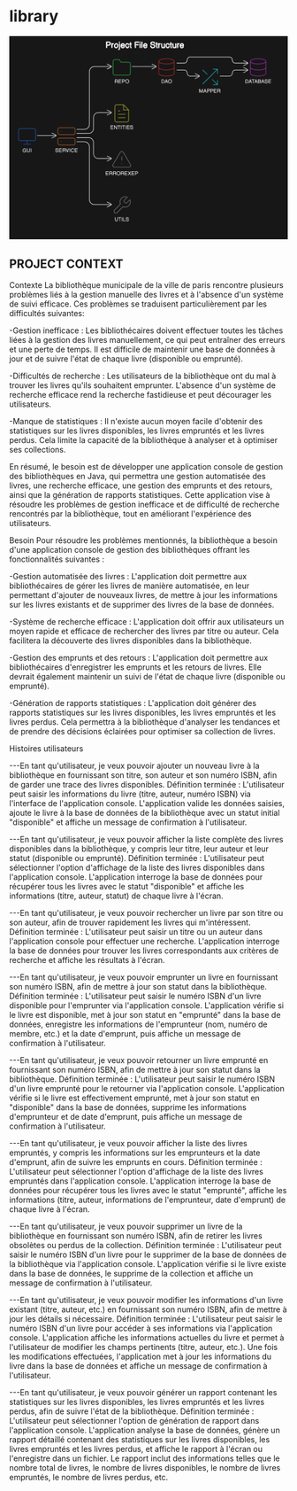 # library

![Desing system : ](./diagram-export-6-10-2024-9_40_51-PM.png)

## PROJECT CONTEXT

Contexte La bibliothèque municipale de la ville de paris rencontre plusieurs problèmes liés à la gestion manuelle des livres et à l'absence d'un système de suivi efficace. Ces problèmes se traduisent particulièrement par les difficultés suivantes:

-Gestion inefficace : Les bibliothécaires doivent effectuer toutes les tâches liées à la gestion des livres manuellement, ce qui peut entraîner des erreurs et une perte de temps. Il est difficile de maintenir une base de données à jour et de suivre l'état de chaque livre (disponible ou emprunté).

-Difficultés de recherche : Les utilisateurs de la bibliothèque ont du mal à trouver les livres qu'ils souhaitent emprunter. L'absence d'un système de recherche efficace rend la recherche fastidieuse et peut décourager les utilisateurs.

-Manque de statistiques : Il n'existe aucun moyen facile d'obtenir des statistiques sur les livres disponibles, les livres empruntés et les livres perdus. Cela limite la capacité de la bibliothèque à analyser et à optimiser ses collections.

En résumé, le besoin est de développer une application console de gestion des bibliothèques en Java, qui permettra une gestion automatisée des livres, une recherche efficace, une gestion des emprunts et des retours, ainsi que la génération de rapports statistiques. Cette application vise à résoudre les problèmes de gestion inefficace et de difficulté de recherche rencontrés par la bibliothèque, tout en améliorant l'expérience des utilisateurs.

Besoin Pour résoudre les problèmes mentionnés, la bibliothèque a besoin d'une application console de gestion des bibliothèques offrant les fonctionnalités suivantes :

-Gestion automatisée des livres : L'application doit permettre aux bibliothécaires de gérer les livres de manière automatisée, en leur permettant d'ajouter de nouveaux livres, de mettre à jour les informations sur les livres existants et de supprimer des livres de la base de données.
      
-Système de recherche efficace : L'application doit offrir aux utilisateurs un moyen rapide et efficace de rechercher des livres par titre ou auteur. Cela facilitera la découverte des livres disponibles dans la bibliothèque.

-Gestion des emprunts et des retours : L'application doit permettre aux bibliothécaires d'enregistrer les emprunts et les retours de livres. Elle devrait également maintenir un suivi de l'état de chaque livre (disponible ou emprunté).

-Génération de rapports statistiques : L'application doit générer des rapports statistiques sur les livres disponibles, les livres empruntés et les livres perdus. Cela permettra à la bibliothèque d'analyser les tendances et de prendre des décisions éclairées pour optimiser sa collection de livres.

Histoires utilisateurs

---En tant qu'utilisateur, je veux pouvoir ajouter un nouveau livre à la bibliothèque en fournissant son titre, son auteur et son numéro ISBN, afin de garder une trace des livres disponibles. Définition terminée : L'utilisateur peut saisir les informations du livre (titre, auteur, numéro ISBN) via l'interface de l'application console. L'application valide les données saisies, ajoute le livre à la base de données de la bibliothèque avec un statut initial "disponible" et affiche un message de confirmation à l'utilisateur.

---En tant qu'utilisateur, je veux pouvoir afficher la liste complète des livres disponibles dans la bibliothèque, y compris leur titre, leur auteur et leur statut (disponible ou emprunté). Définition terminée : L'utilisateur peut sélectionner l'option d'affichage de la liste des livres disponibles dans l'application console. L'application interroge la base de données pour récupérer tous les livres avec le statut "disponible" et affiche les informations (titre, auteur, statut) de chaque livre à l'écran.

---En tant qu'utilisateur, je veux pouvoir rechercher un livre par son titre ou son auteur, afin de trouver rapidement les livres qui m'intéressent. Définition terminée : L'utilisateur peut saisir un titre ou un auteur dans l'application console pour effectuer une recherche. L'application interroge la base de données pour trouver les livres correspondants aux critères de recherche et affiche les résultats à l'écran.

---En tant qu'utilisateur, je veux pouvoir emprunter un livre en fournissant son numéro ISBN, afin de mettre à jour son statut dans la bibliothèque. Définition terminée : L'utilisateur peut saisir le numéro ISBN d'un livre disponible pour l'emprunter via l'application console. L'application vérifie si le livre est disponible, met à jour son statut en "emprunté" dans la base de données, enregistre les informations de l'emprunteur (nom, numéro de membre, etc.) et la date d'emprunt, puis affiche un message de confirmation à l'utilisateur.

---En tant qu'utilisateur, je veux pouvoir retourner un livre emprunté en fournissant son numéro ISBN, afin de mettre à jour son statut dans la bibliothèque. Définition terminée : L'utilisateur peut saisir le numéro ISBN d'un livre emprunté pour le retourner via l'application console. L'application vérifie si le livre est effectivement emprunté, met à jour son statut en "disponible" dans la base de données, supprime les informations d'emprunteur et de date d'emprunt, puis affiche un message de confirmation à l'utilisateur.

---En tant qu'utilisateur, je veux pouvoir afficher la liste des livres empruntés, y compris les informations sur les emprunteurs et la date d'emprunt, afin de suivre les emprunts en cours. Définition terminée : L'utilisateur peut sélectionner l'option d'affichage de la liste des livres empruntés dans l'application console. L'application interroge la base de données pour récupérer tous les livres avec le statut "emprunté", affiche les informations (titre, auteur, informations de l'emprunteur, date d'emprunt) de chaque livre à l'écran.

---En tant qu'utilisateur, je veux pouvoir supprimer un livre de la bibliothèque en fournissant son numéro ISBN, afin de retirer les livres obsolètes ou perdus de la collection. Définition terminée : L'utilisateur peut saisir le numéro ISBN d'un livre pour le supprimer de la base de données de la bibliothèque via l'application console. L'application vérifie si le livre existe dans la base de données, le supprime de la collection et affiche un message de confirmation à l'utilisateur.

---En tant qu'utilisateur, je veux pouvoir modifier les informations d'un livre existant (titre, auteur, etc.) en fournissant son numéro ISBN, afin de mettre à jour les détails si nécessaire. Définition terminée : L'utilisateur peut saisir le numéro ISBN d'un livre pour accéder à ses informations via l'application console. L'application affiche les informations actuelles du livre et permet à l'utilisateur de modifier les champs pertinents (titre, auteur, etc.). Une fois les modifications effectuées, l'application met à jour les informations du livre dans la base de données et affiche un message de confirmation à l'utilisateur.

---En tant qu'utilisateur, je veux pouvoir générer un rapport contenant les statistiques sur les livres disponibles, les livres empruntés et les livres perdus, afin de suivre l'état de la bibliothèque. Définition terminée : L'utilisateur peut sélectionner l'option de génération de rapport dans l'application console. L'application analyse la base de données, génère un rapport détaillé contenant des statistiques sur les livres disponibles, les livres empruntés et les livres perdus, et affiche le rapport à l'écran ou l'enregistre dans un fichier. Le rapport inclut des informations telles que le nombre total de livres, le nombre de livres disponibles, le nombre de livres empruntés, le nombre de livres perdus, etc.
